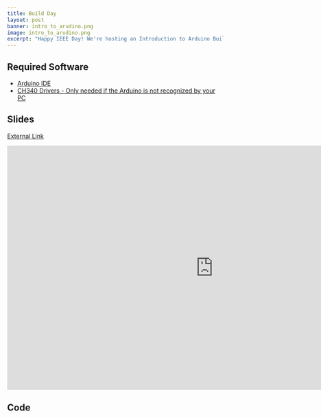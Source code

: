 ```yaml
---
title: Build Day
layout: post
banner: intro_to_arudino.png
image: intro_to_arudino.png
excerpt: "Happy IEEE Day! We're hosting an Introduction to Arduino Build Day"
---
```


## Required Software

- [Arduino IDE](https://www.arduino.cc/en/Main/Software)
- [CH340 Drivers - Only needed if the Arduino is not recognized by your PC](https://sparks.gogo.co.nz/ch340.html)

## Slides
[External Link](https://docs.google.com/presentation/d/e/2PACX-1vT43_cz_NOFTacN1Oilar6NX9MTPG2kOWL-6Sw2YY-RNLvRoq76xMfyqoBYlQ8YWlQAZ65Pu2hLS6up/pub?start=false&loop=false&delayms=3000)

<iframe src="https://docs.google.com/presentation/d/e/2PACX-1vT43_cz_NOFTacN1Oilar6NX9MTPG2kOWL-6Sw2YY-RNLvRoq76xMfyqoBYlQ8YWlQAZ65Pu2hLS6up/embed?start=false&loop=false&delayms=3000" frameborder="0" width="960" height="569" allowfullscreen="true" mozallowfullscreen="true" webkitallowfullscreen="true"></iframe>


## Code

<script src="https://gist.github.com/psercl/89032944762e83680bdf3260fde2cd85.js"></script>
